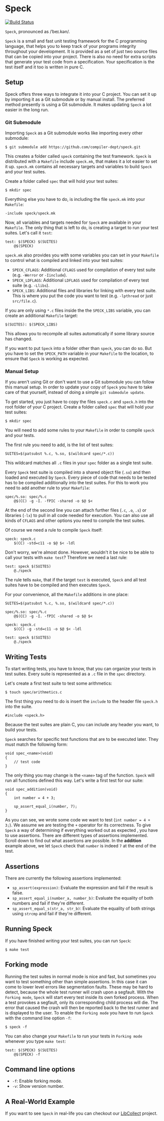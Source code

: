 # Speck

[![Build
Status](https://travis-ci.org/compiler-dept/speck.svg?branch=master)](https://travis-ci.org/compiler-dept/speck)

`Speck`, pronounced as /ˈbeɪ.kən/.

`Speck` is a small and fast unit testing framework for the C programming
language, that helps you to keep track of your programs integrity throughout
your development. It is provided as a set of just two source files that can be
copied into your project. There is also no need for extra scripts that generate
your test code from a specification. Your specification is the test itself and
it too is written in pure C.

## Setup

Speck offers three ways to integrate it into your C project. You can set it up
by importing it as a Git submodule or by manual install. The preferred method
presently is using a Git submodule. It makes updating `Speck` a lot easier in
the long run.

### Git Submodule

Importing `Speck` as a Git submodule works like importing every other submodule:

    $ git submodule add https://github.com/compiler-dept/speck.git

This creates a folder called `speck` containing the test framework. `Speck` is
distributed with a `Makefile` include `speck.mk`, that makes it a lot easier to
set it up. `speck.mk` contains all necessary targets and variables to build
`Speck` and your test suites.

Create a folder called `spec` that will hold your test suites:

    $ mkdir spec

Everything else you have to do, is including the file `speck.mk` into your
`Makefile`:

    -include speck/speck.mk

Now, all variables and targets needed for `Speck` are available in your
`Makefile`. The only thing that is left to do, is creating a target to run your
test suites. Let's call it `test`:

    test: $(SPECK) $(SUITES)
        @$(SPECK)

`speck.mk` also provides you with some variables you can set in your `Makefile`
to control what is compiled and linked into your test suites:

- `SPECK_CFLAGS`: Additional `CFLAGS` used for compilation of every test suite
(e.g. `-Werror` or `-Iinclude`).
- `SPECK_LDFLAGS`: Additional `LDFLAGS` used for compilation of every test suite
(e.g. `-Llibs`).
- `SPECK_LIBS`: Additional files and libraries for linking with every test
suite. This is where you put the code you want to test (e.g. `-lpthread` or just
`src/file.c`).

If you are only using `*.c` files inside the the `SPECK_LIBS` variable, you can
create an additional `Makefile` target:

    $(SUITES): $(SPECK_LIBS)

This allows you to recompile all suites automatically if some library source has
changed.

If you want to put `Speck` into a folder other than `speck`, you can do so. But
you have to set the `SPECK_PATH` variable in your `Makefile` to the location,
to ensure that `Speck` is working as expected.

### Manual Setup

If you aren't using Git or don't want to use a Git submodule you can follow this
manual setup. In order to update your copy of `Speck` you have to take care of
that yourself, instead of doing a simple `git submodule update`.

To get started, you just have to copy the files `speck.c` and `speck.h` into the
root folder of your C project. Create a folder called `spec` that will hold your
test suites:

    $ mkdir spec

You will need to add some rules to your `Makefile` in order to compile `speck`
and your tests.

The first rule you need to add, is the list of test suites:

    SUITES=$(patsubst %.c, %.so, $(wildcard spec/*.c))

This wildcard matches all `.c` files in your `spec` folder as a single test
suite.

Every `Speck` test suite is compiled into a shared object file (`.so`) and then
loaded and executed by `Speck`. Every piece of code that needs to be tested has
to be compiled additionally into the test suites. For this to work you need to
add another rule to your `Makefile`:

    spec/%.so: spec/%.c
        @$(CC) -g -I. -fPIC -shared -o $@ $<

At the end of the second line you can attach further files (`.c`, `.o`, `.s`) or
libraries (`-lx`) to pull in all code needed for execution. You can also use all
kinds of `CFLAGS` and other options you need to compile the test suites.

Of course we need a rule to compile `Speck` itself:

    speck: speck.c
    	$(CC) -std=c11 -o $@ $< -ldl

Don't worry, we're almost done. However, wouldn't it be nice to be able to call
your tests with `make test`? Therefore we need a last rule:

    test: speck $(SUITES)
    	@./speck

The rule tells `make`, that if the target `test` is executed, `Speck` and all
test suites have to be compiled and then executes `Speck`.

For your convenience, all the `Makefile` additions in one place:

    SUITES=$(patsubst %.c, %.so, $(wildcard spec/*.c))

    spec/%.so: spec/%.c
        @$(CC) -g -I. -fPIC -shared -o $@ $<

    speck: speck.c
        $(CC) -g -std=c11 -o $@ $< -ldl

    test: speck $(SUITES)
        @./speck

## Writing Tests

To start writing tests, you have to know, that you can organize your tests in
test suites. Every suite is represented as a `.c` file in the `spec` directory.

Let's create a first test suite to test some arithmetics:

    $ touch spec/arithmetics.c

The first thing you need to do is insert the `include` to the header file
`speck.h` into the suite.

    #include <speck.h>

Because the test suites are plain C, you can include any header you want, to
build your tests.

`Speck` searches for specific test functions that are to be executed later. They
must match the following form:

    void spec_<name>(void)
    {
        // test code
    }

The only thing you may change is the `<name>` tag of the function. `Speck` will
run all functions defined this way. Let's write a first test for our suite:

    void spec_addition(void)
    {
        int number = 4 + 3;

        sp_assert_equal_i(number, 7);
    }

As you can see, we wrote some code we want to test (`int number = 4 + 3;`). We
assume we are testing the `+` operator for its correctness. To give `Speck` a
way of determining if everything worked out as expected , you have to use
assertions. There are different types of assertions implemented. Scroll down to
find out what assertions are possible. In the **addition** example above, we let
`Speck` check that `number` is indeed `7` at the end of the test.

## Assertions

There are currently the following assertions implemented:

- `sp_assert(expression)`: Evaluate the expression and fail if the result is
false.
- `sp_assert_equal_i(number_a, number_b)`: Evaluate the equality of both numbers
and fail if they're different.
- `sp_assert_equal_s(str_a, str_b)`: Evaluate the equality of both strings using
`strcmp` and fail if they're different.

## Running Speck

If you have finished writing your test suites, you can run `Speck`:

    $ make test

## Forking mode

Running the test suites in normal mode is nice and fast, but sometimes you want
to test something other than simple assertions. In this case it can come to
lower level errors like segmentation faults. These may be hard to detect,
because the whole test runner will crash upon a segfault. With the `Forking
mode`, `Speck` will start every test inside its own forked process. When a test
provokes a segfault, only its corresponding child process will die. The error
that caused the crash will then be reported back to the test runner and is
displayed to the user. To enable the `Forking mode` you have to run `Speck` with
the command line option `-f`:

    $ speck -f

You can also change your `Makefile` to run your tests in `Forking mode` whenever
you type `make test`:

    test: $(SPECK) $(SUITES)
        @$(SPECK) -f

## Command line options

- `-f`: Enable forking mode.
- `-v`: Show version number.

## A Real-World Example

If you want to see `Speck` in real-life you can checkout our
[LibCollect](https://github.com/compiler-dept/libcollect) project.
